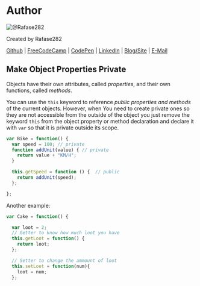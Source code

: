 # Author
![@Rafase282](https://avatars0.githubusercontent.com/Rafase282?&s=128)

Created by Rafase282

[Github](https://github.com/Rafase282) | [FreeCodeCamp](http://www.freecodecamp.com/rafase282) | [CodePen](http://codepen.io/Rafase282/) | [LinkedIn](https://www.linkedin.com/in/rafase282) | [Blog/Site](https://rafase282.wordpress.com/) | [E-Mail](mailto:rafase282@gmail.com)

## Make Object Properties Private
Objects have their own attributes, called _properties_, and their own functions, called _methods_.

You can use the `this` keyword to reference _public properties and methods_ of the current objects. However, when You need to create private ones so they are not accessible from the outside of the object you just remove the keyword `this` from the object property or method declaration and declare it with `var` so that it is private outside its scope.

```js
var Bike = function() {
  var speed = 100; // private
  function addUnit(value) { // private
    return value + "KM/H";
  }

  this.getSpeed = function () {  // public
    return addUnit(speed);
  };

};
```

Another example:

```js
var Cake = function() {

  var loot = 2;
  // Getter to know how much loot you have
  this.getLoot = function() {
    return loot;
  };

  // Setter to change the ammount of loot
  this.setLoot = function(num){
    loot = num;
  };
```
